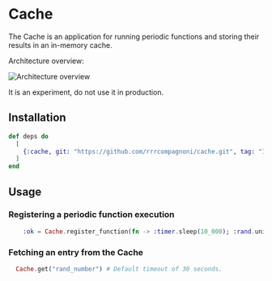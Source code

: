# Cache

The Cache is an application for running periodic functions and
storing their results in an in-memory cache.

Architecture overview:

![Architecture overview](https://i.imgur.com/JfOAhNO.png)

It is an experiment, do not use it in production.

## Installation

```elixir
def deps do
  [
    {:cache, git: "https://github.com/rrrcompagnoni/cache.git", tag: "1.0.0"}
  ]
end
```

## Usage

### Registering a periodic function execution

```elixir
    :ok = Cache.register_function(fn -> :timer.sleep(10_000); :rand.uniform(100) end, "rand_number", 5_000, 1_000)
```

### Fetching an entry from the Cache

```elixir
  Cache.get("rand_number") # Default timeout of 30 seconds.
```
